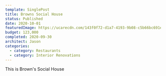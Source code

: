 ```yaml
---
template: SinglePost
title: Browns Social House
status: Published
date: 2020-10-01
featuredImage: https://ucarecdn.com/143f0f72-d1a7-4193-9b08-c5b66bc691e6/
budget: 123,000
completed: 2020-09-30
architect: Jason
categories:
  - category: Restaurants
  - category: Interior Renovations
---
```

This is Brown's Social House